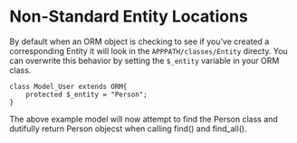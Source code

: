# Non-Standard Entity Locations
By default when an ORM object is checking to see if you've created a corresponding Entity it will look in the `APPPATH/classes/Entity` directy. You can overwrite this behavior by setting the `$_entity` variable in your ORM class.

~~~
class Model_User extends ORM{
    protected $_entity = "Person";
}
~~~

The above example model will now attempt to find the Person class and dutifully return Person objecst when calling find() and find_all().